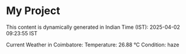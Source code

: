# My Project

This content is dynamically generated in Indian Time (IST): 2025-04-02 09:23:55 IST


Current Weather in Coimbatore:
Temperature: 26.88 °C
Condition: haze
